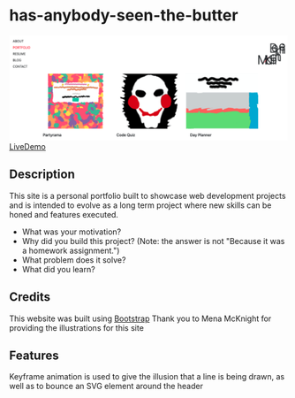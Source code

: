 # has-anybody-seen-the-butter

![portfolio page](./assets/images/portfolioScreen.png)
[LiveDemo](https://sissyhanks.github.io/has-anybody-seen-the-butter/)

## Description

This site is a personal portfolio built to showcase web development projects and is intended to evolve as a long term project where new skills can be honed and features executed.

- What was your motivation?
- Why did you build this project? (Note: the answer is not "Because it was a homework assignment.")
- What problem does it solve?
- What did you learn?

## Credits

This website was built using [Bootstrap](https://getbootstrap.com/)
Thank you to Mena McKnight for providing the illustrations for this site

## Features

Keyframe animation is used to give the illusion that a line is being drawn, as well as to bounce an SVG element around the header
